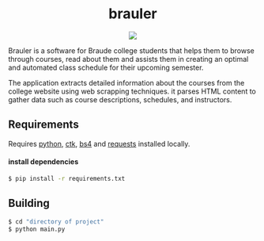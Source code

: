 <h1 align="center">brauler</h1>
<p align="center"><img src="https://github.com/user-attachments/assets/764dbfe9-623b-49e8-9b5c-ca90dc66e9db"/></p>

Brauler is a software for Braude college students that helps them to browse through courses, read about them and assists them in creating an optimal and automated class schedule for their upcoming semester.

The application extracts detailed information about the courses from the college website using web scrapping techniques. it parses HTML content to gather data such as course descriptions, schedules, and instructors.

## Requirements

Requires [python](https://www.python.org/), [ctk](https://customtkinter.tomschimansky.com/), [bs4](https://www.crummy.com/software/BeautifulSoup/bs4/doc/) and [requests](https://requests.readthedocs.io/en/latest/) installed locally.

#### install dependencies

```bash
$ pip install -r requirements.txt
```

## Building

```bash
$ cd "directory of project"
$ python main.py
```
